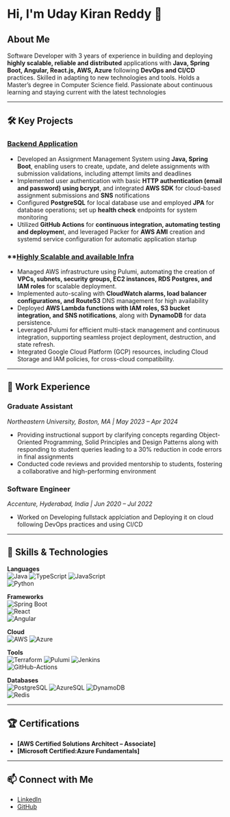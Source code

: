 

# Hi, I'm Uday Kiran Reddy 👋

## About Me  
Software Developer with 3 years of experience in building and deploying **highly scalable, reliable and distributed** applications with **Java, Spring Boot, Angular, React.js, AWS, Azure** following **DevOps and CI/CD** practices. Skilled in adapting to new technologies and tools. Holds a Master’s degree in Computer Science field. Passionate about continuous learning and staying current with the latest technologies

---

## 🛠️ Key Projects
### **[Backend Application](https://github.com/udaykiranreddymulpuri/webapp)**
- Developed an Assignment Management System using **Java, Spring Boot**, enabling users to create, update, and delete assignments with submission validations, including attempt limits and deadlines
- Implemented user authentication with basic **HTTP authentication (email and password) using bcrypt**, and integrated **AWS SDK** for cloud-based assignment submissions and **SNS** notifications
- Configured **PostgreSQL** for local database use and employed **JPA** for database operations; set up **health check** endpoints for system monitoring
- Utilized **GitHub Actions** for **continuous integration, automating testing and deploymen**t, and leveraged Packer for **AWS AMI** creation and systemd service configuration for automatic application startup

### **[Highly Scalable and available Infra](https://github.com/udaykiranreddymulpuri/iac-pulumi)
- Managed AWS infrastructure using Pulumi, automating the creation of **VPCs, subnets, security groups, EC2 instances, RDS Postgres, and IAM roles** for scalable deployment.
- Implemented auto-scaling with **CloudWatch alarms, load balancer configurations, and Route53** DNS management for high availability
- Deployed **AWS Lambda functions with IAM roles, S3 bucket integration, and SNS notifications**, along with **DynamoDB** for data persistence.
- Leveraged Pulumi for efficient multi-stack management and continuous integration, supporting seamless project deployment, destruction, and state refresh.
- Integrated Google Cloud Platform (GCP) resources, including Cloud Storage and IAM policies, for cross-cloud compatibility.



---

## 💼 Work Experience  

### **Graduate Assistant**  
*Northeastern University, Boston, MA | May 2023 – Apr 2024*  
- Providing instructional support by clarifying concepts regarding Object-Oriented Programming, Solid Principles and Design Patterns along with responding to student queries leading to a 30% reduction in code errors in final assignments
- Conducted code reviews and provided mentorship to students, fostering a collaborative and high-performing environment


### **Software Engineer**  
*Accenture, Hyderabad, India | Jun 2020 – Jul 2022*  
- Worked on Developing fullstack applciation and Deploying it on cloud following DevOps practices and using CI/CD

---

## 🔧 Skills & Technologies

**Languages**  
![Java](https://img.shields.io/badge/Java-007396?logo=java&logoColor=white)
![TypeScript](https://img.shields.io/badge/TypeScript-3178C6?logo=typescript&logoColor=white)
![JavaScript](https://img.shields.io/badge/JavaScript-F7DF1E?logo=javascript&logoColor=black)  
![Python](https://img.shields.io/badge/Python-3776AB?logo=python&logoColor=white)  


**Frameworks**  
![Spring Boot](https://img.shields.io/badge/Spring%20Boot-6DB33F?logo=spring-boot&logoColor=white)  
![React](https://img.shields.io/badge/React-20232A?logo=react&logoColor=61DAFB)  
![Angular](https://img.shields.io/badge/Angular-DD0031?logo=angular&logoColor=white)  

**Cloud**  
![AWS](https://img.shields.io/badge/Amazon%20AWS-232F3E?logo=amazon-aws&logoColor=white) 
![Azure](https://img.shields.io/badge/Azure%20-232F3E?logo=azure&logoColor=white)

**Tools**   
![Terraform](https://img.shields.io/badge/Terraform-623CE4?logo=terraform&logoColor=white) 
![Pulumi](https://img.shields.io/badge/Pulumi-623CE4?logo=Pulumi&logoColor=white) 
![Jenkins](https://img.shields.io/badge/Jenkins-D24939?logo=jenkins&logoColor=white)  
![GitHub-Actions](https://img.shields.io/badge/GitHu-Actions-D24939?logo=GitHu-Actions&logoColor=white) 


**Databases**  
![PostgreSQL](https://img.shields.io/badge/PostgreSQL-336791?logo=postgresql&logoColor=white) 
![AzureSQL](https://img.shields.io/badge/AzureSQLServer-336791?logo=AzureSQLServer&logoColor=white)
![DynamoDB](https://img.shields.io/badge/DynamoDB-4053D6?logo=amazondynamodb&logoColor=white)  
![Redis](https://img.shields.io/badge/Redis-DC382D?logo=redis&logoColor=white)  

---

## 🏆 Certifications
- **[AWS Certified Solutions Architect – Associate]**  
- **[Microsoft Certified:Azure Fundamentals]**

---

## 📫 Connect with Me  
- [LinkedIn](https://linkedin.com/in/udaymulpuri)  
- [GitHub](https://github.com/udaykiranreddymulpuri)  
